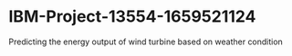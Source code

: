 # IBM-Project-13554-1659521124
Predicting the energy output of wind turbine based on weather condition
